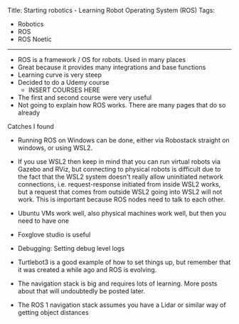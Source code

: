Title: Starting robotics - Learning Robot Operating System (ROS)
Tags:

- Robotics
- ROS
- ROS Noetic

---

- ROS is a framework / OS for robots. Used in many places
- Great because it provides many integrations and base functions
- Learning curve is very steep
- Decided to do a Udemy course
  - INSERT COURSES HERE
- The first and second course were very useful
- Not going to explain how ROS works. There are many pages that do so already


Catches I found

- Running ROS on Windows can be done, either via Robostack straight on windows, or using WSL2.
- If you use WSL2 then keep in mind that you can run virtual robots via Gazebo and RViz, but
  connecting to physical robots is difficult due to the fact that the WSL2 system doesn't really
  allow uninitiated network connections, i.e. request-response initiated from inside WSL2 works, but
  a request that comes from outside WSL2 going into WSL2 will not work. This is important because
  ROS nodes need to talk to each other.
- Ubuntu VMs work well, also physical machines work well, but then you need to have one
- Foxglove studio is useful

- Debugging: Setting debug level logs

- Turtlebot3 is a good example of how to set things up, but remember that it was created a while
  ago and ROS is evolving.

- The navigation stack is big and requires lots of learning. More posts about that will undoubtedly
  be posted later.
- The ROS 1 navigation stack assumes you have a Lidar or similar way of getting object distances
